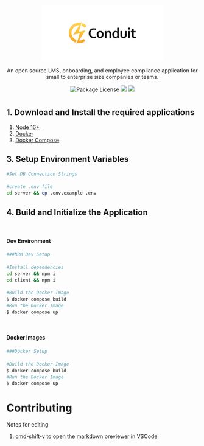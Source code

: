 <p align="center">
  <a href="http://waunbroderick.me/" target="blank"><img src="https://github.com/WaunBroderick/Conduit/blob/main/client/src/assets/img/logo/Untitled-2-05.png" width="320" alt="Conduit Logo" /></a>
</p>

  <p align="center">An open source LMS, onboarding, and employee compliance application for small to enterprise size companies or teams.</p>
    <p align="center">
    <a target="_blank"><img src="https://img.shields.io/badge/license-MIT-green" alt="Package License" /></a>
    <a href="https://ko-fi.com/waunbroderick" target="_blank"><img src="https://img.shields.io/badge/Donate-kofi-ff3f59.svg"/></a>
    <a href="https://circleci.com/gh/WaunBroderick/Conduit/tree/main" target="_blank"><img src="https://circleci.com/gh/WaunBroderick/Conduit/tree/main.svg?style=svg"/></a>
</p>

#

## 1. Download and Install the required applications

1. [Node 16+](https://nodejs.org/en/)
2. [Docker](https://www.docker.com/)
3. [Docker Compose](https://docs.docker.com/compose/)

## 3. Setup Environment Variables

```bash
#Set DB Connection Strings

#create .env file
cd server && cp .env.example .env

```

## 4. Build and Initialize the Application

<br/>

#### Dev Environment

```bash
###NPM Dev Setup

#Install dependencies
cd server && npm i
cd client && npm i

#Build the Docker Image
$ docker compose build
#Run the Docker Image
$ docker compose up
```

<br/>

#### Docker Images

```bash
###Docker Setup

#Build the Docker Image
$ docker compose build
#Run the Docker Image
$ docker compose up
```

# Contributing

Notes for editing

1. cmd-shift-v to open the markdown previewer in VSCode
